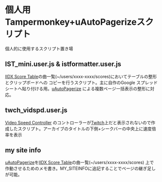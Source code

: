 # 個人用Tampermonkey+uAutoPagerizeスクリプト
個人的に使用するスクリプト置き場

## IST_mini.user.js & istformatter.user.js
[IIDX Score Table](https://score.iidx.app/)の曲一覧(~/users/xxxx-xxxx/scores)においてテーブルの整形とクリップボードへの
コピーを行うスクリプト。主に自作のGoogle スプレッドシートへ貼り付ける用。[uAutoPagerize](https://chrome.google.com/webstore/detail/uautopagerize/kdplapeciagkkjoignnkfpbfkebcfbpb?hl=ja)
による複数ページ一括表示の整形に対応。

## twch_vidspd.user.js

[Video Speed Controller](https://chrome.google.com/webstore/detail/video-speed-controller/nffaoalbilbmmfgbnbgppjihopabppdk?hl=ja)
のコントローラーが[Twitch](https://www.twitch.tv/)上だと表示されないので作成したスクリプト。アーカイブのタイトルの下側+シークバーの中央上に速度倍率を表示

## my site info
[uAutoPagerize](https://chrome.google.com/webstore/detail/uautopagerize/kdplapeciagkkjoignnkfpbfkebcfbpb?hl=ja)を[IIDX Score Table](https://score.iidx.app/)の曲一覧(~/users/xxxx-xxxx/scores)
上で作動させるためのメモ書き。MY_SITEINFOに追記することでページの継ぎ足しが可能。
